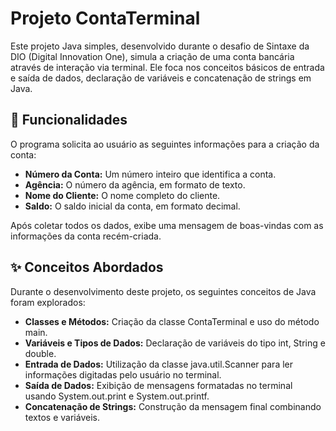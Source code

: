 <h1>Projeto ContaTerminal</h1>
<p>Este projeto Java simples, desenvolvido durante o desafio de Sintaxe da DIO (Digital Innovation One), simula a criação de uma conta bancária através de interação via terminal. Ele foca nos conceitos básicos de entrada e saída de dados, declaração de variáveis e concatenação de strings em Java.</p>

<h2>🚀 Funcionalidades</h2>
<p>O programa solicita ao usuário as seguintes informações para a criação da conta:</p>

<ul>
  <li><b>Número da Conta:</b> Um número inteiro que identifica a conta.</li> 
  <li><b>Agência:</b> O número da agência, em formato de texto.</li>
  <li><b>Nome do Cliente:</b> O nome completo do cliente.</li> 
  <li><b>Saldo:</b> O saldo inicial da conta, em formato decimal.</li>
</ul>
Após coletar todos os dados, exibe uma mensagem de boas-vindas com as informações da conta recém-criada.

<h2>✨ Conceitos Abordados</h2>
<p>Durante o desenvolvimento deste projeto, os seguintes conceitos de Java foram explorados:</p>

<ul>
  <li><b>Classes e Métodos:</b> Criação da classe ContaTerminal e uso do método main.</li>
  <li><b>Variáveis e Tipos de Dados:</b> Declaração de variáveis do tipo int, String e double.</li>
  <li><b>Entrada de Dados:</b> Utilização da classe java.util.Scanner para ler informações digitadas pelo usuário no terminal.</li>
  <li><b>Saída de Dados:</b> Exibição de mensagens formatadas no terminal usando System.out.print e System.out.printf.</li>
  <li><b>Concatenação de Strings:</b> Construção da mensagem final combinando textos e variáveis.</li>
</ul>
